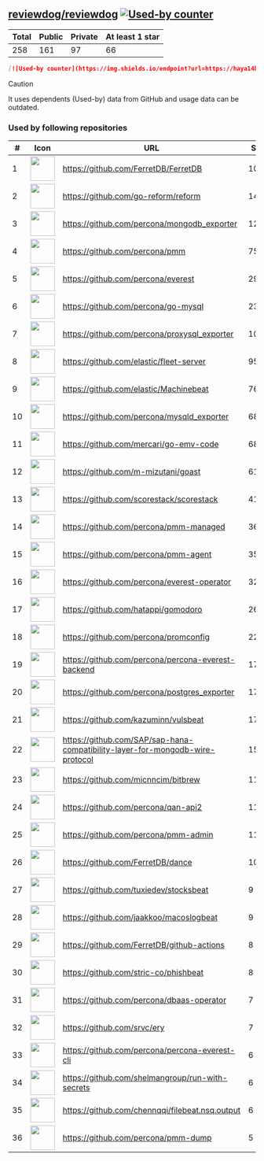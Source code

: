 





## [reviewdog/reviewdog](https://github.com/reviewdog/reviewdog) [![Used-by counter](https://img.shields.io/endpoint?url=https://haya14busa.github.io/github-used-by/data/reviewdog/reviewdog/shieldsio.json)](https://github.com/haya14busa/github-used-by/tree/main/repo/reviewdog/reviewdog)

| Total | Public | Private | At least 1 star
| ----- | ------ | ------- | ---------------
| 258 | 161 | 97 | 66 |

```md
[![Used-by counter](https://img.shields.io/endpoint?url=https://haya14busa.github.io/github-used-by/data/reviewdog/reviewdog/shieldsio.json)](https://github.com/haya14busa/github-used-by/tree/main/repo/reviewdog/reviewdog)
```

> [!CAUTION]
> It uses dependents (Used-by) data from GitHub and usage data can be outdated.

### Used by following repositories

| # | Icon | URL | Stars |
| -- | -- | -- | -- | 
|1|<img src="https://github.com/FerretDB.png" width=50 height=50>|https://github.com/FerretDB/FerretDB|10066|
|2|<img src="https://github.com/go-reform.png" width=50 height=50>|https://github.com/go-reform/reform|1443|
|3|<img src="https://github.com/percona.png" width=50 height=50>|https://github.com/percona/mongodb_exporter|1250|
|4|<img src="https://github.com/percona.png" width=50 height=50>|https://github.com/percona/pmm|757|
|5|<img src="https://github.com/percona.png" width=50 height=50>|https://github.com/percona/everest|290|
|6|<img src="https://github.com/percona.png" width=50 height=50>|https://github.com/percona/go-mysql|238|
|7|<img src="https://github.com/percona.png" width=50 height=50>|https://github.com/percona/proxysql_exporter|106|
|8|<img src="https://github.com/elastic.png" width=50 height=50>|https://github.com/elastic/fleet-server|95|
|9|<img src="https://github.com/elastic.png" width=50 height=50>|https://github.com/elastic/Machinebeat|76|
|10|<img src="https://github.com/percona.png" width=50 height=50>|https://github.com/percona/mysqld_exporter|68|
|11|<img src="https://github.com/mercari.png" width=50 height=50>|https://github.com/mercari/go-emv-code|68|
|12|<img src="https://github.com/m-mizutani.png" width=50 height=50>|https://github.com/m-mizutani/goast|61|
|13|<img src="https://github.com/scorestack.png" width=50 height=50>|https://github.com/scorestack/scorestack|41|
|14|<img src="https://github.com/percona.png" width=50 height=50>|https://github.com/percona/pmm-managed|36|
|15|<img src="https://github.com/percona.png" width=50 height=50>|https://github.com/percona/pmm-agent|35|
|16|<img src="https://github.com/percona.png" width=50 height=50>|https://github.com/percona/everest-operator|32|
|17|<img src="https://github.com/hatappi.png" width=50 height=50>|https://github.com/hatappi/gomodoro|26|
|18|<img src="https://github.com/percona.png" width=50 height=50>|https://github.com/percona/promconfig|22|
|19|<img src="https://github.com/percona.png" width=50 height=50>|https://github.com/percona/percona-everest-backend|17|
|20|<img src="https://github.com/percona.png" width=50 height=50>|https://github.com/percona/postgres_exporter|17|
|21|<img src="https://github.com/kazuminn.png" width=50 height=50>|https://github.com/kazuminn/vulsbeat|17|
|22|<img src="https://github.com/SAP.png" width=50 height=50>|https://github.com/SAP/sap-hana-compatibility-layer-for-mongodb-wire-protocol|15|
|23|<img src="https://github.com/micnncim.png" width=50 height=50>|https://github.com/micnncim/bitbrew|11|
|24|<img src="https://github.com/percona.png" width=50 height=50>|https://github.com/percona/qan-api2|11|
|25|<img src="https://github.com/percona.png" width=50 height=50>|https://github.com/percona/pmm-admin|11|
|26|<img src="https://github.com/FerretDB.png" width=50 height=50>|https://github.com/FerretDB/dance|10|
|27|<img src="https://github.com/tuxiedev.png" width=50 height=50>|https://github.com/tuxiedev/stocksbeat|9|
|28|<img src="https://github.com/jaakkoo.png" width=50 height=50>|https://github.com/jaakkoo/macoslogbeat|9|
|29|<img src="https://github.com/FerretDB.png" width=50 height=50>|https://github.com/FerretDB/github-actions|8|
|30|<img src="https://github.com/stric-co.png" width=50 height=50>|https://github.com/stric-co/phishbeat|8|
|31|<img src="https://github.com/percona.png" width=50 height=50>|https://github.com/percona/dbaas-operator|7|
|32|<img src="https://github.com/srvc.png" width=50 height=50>|https://github.com/srvc/ery|7|
|33|<img src="https://github.com/percona.png" width=50 height=50>|https://github.com/percona/percona-everest-cli|6|
|34|<img src="https://github.com/shelmangroup.png" width=50 height=50>|https://github.com/shelmangroup/run-with-secrets|6|
|35|<img src="https://github.com/chennqqi.png" width=50 height=50>|https://github.com/chennqqi/filebeat.nsq.output|6|
|36|<img src="https://github.com/percona.png" width=50 height=50>|https://github.com/percona/pmm-dump|5|
